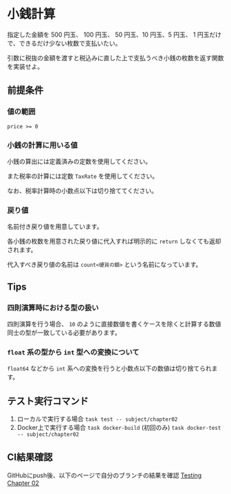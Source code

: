 # 小銭計算

指定した金額を 500 円玉、 100 円玉、 50 円玉、10 円玉、5 円玉、 1 円玉だけで、できるだけ少ない枚数で支払いたい。

引数に税抜の金額を渡すと税込みに直した上で支払うべき小銭の枚数を返す関数を実装せよ。

## 前提条件

### 値の範囲

`price >= 0`

### 小銭の計算に用いる値

小銭の算出には定義済みの定数を使用してください。

また税率の計算には定数 `TaxRate` を使用してください。

なお、税率計算時の小数点以下は切り捨ててください。

### 戻り値

名前付き戻り値を用意しています。

各小銭の枚数を用意された戻り値に代入すれば明示的に `return` しなくても返却されます。

代入すべき戻り値の名前は `count<硬貨の額>` という名前になっています。

## Tips

### 四則演算時における型の扱い

四則演算を行う場合、 `10` のように直接数値を書くケースを除くと計算する数値同士の型が一致している必要があります。

### `float` 系の型から `int` 型への変換について

`float64` などから `int` 系への変換を行うと小数点以下の数値は切り捨てられます。

## テスト実行コマンド

1. ローカルで実行する場合
`task test -- subject/chapter02`
1. Docker上で実行する場合
`task docker-build` (初回のみ)
`task docker-test -- subject/chapter02`

## CI結果確認

GitHubにpush後、以下のページで自分のブランチの結果を確認
[Testing Chapter 02](https://github.com/kurupeku/hello-golang/actions/workflows/chapter02_test.yml)
